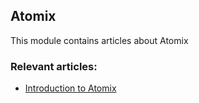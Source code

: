 ## Atomix

This module contains articles about Atomix

### Relevant articles:

- [Introduction to Atomix](https://www.maixuanviet.com)
